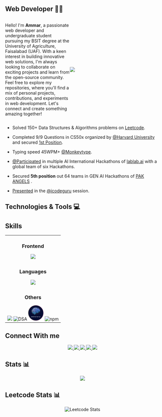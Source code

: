 ## Web Developer 👨‍💻

<div style="display:flex; justify-content: space-between; align-items:center;">
    <p style="width:50%">
        Hello! I'm <b>Ammar</b>, a passionate web developer and undergraduate student pursuing my BSIT degree at the University of Agriculture, Faisalabad (UAF). With a keen interest in building innovative web solutions, I'm always looking to collaborate on exciting projects and learn from the open-source community. Feel free to explore my repositories, where you'll find a mix of personal projects, contributions, and experiments in web development. Let's connect and create something amazing together!
    </p>
      <img src="./Assets/ammar.gif" width="350">
</div>

- Solved 150+ Data Structures & Algorithms problems on [Leetcode](https://leetcode.com/iammar911/).

- Completed 9/9 Questions in CS50x organized by [@Harvard University](https://www.harvard.edu/) and secured [1st Position](https://www.linkedin.com/posts/ch-ammar-a1115527b_cs50x-puzzleday-harvard-activity-7185500165296857088-B8RA?utm_source=share&utm_medium=member_desktop).

- Typing speed 45WPM+ [@Monkeytype](https://monkeytype.com/profile/iammar99/).

- [@Participated](https://lablab.ai/u/@iammar) in multiple AI International Hackathons of [lablab.ai](https://lablab.ai/) with a global team of six Hackathons.

- Secured **5th position** out 64 teams in GEN AI  Hackathons of [PAK ANGELS](https://www.pakangels.com/) .

- [Presented](https://www.linkedin.com/posts/ch-ammar-a1115527b_icodeguru-leetcode-validparenthesesstring-activity-7204806350973927424-VUPf?utm_source=share&utm_medium=member_desktop) in the [@icodeguru](https://icodeguru.weebly.com/) session.




## Technologies & Tools 💻

## Skills

<table style="width: 100%; border-collapse: collapse;" align="center">
  <tr>
    <td  align="center">
      <h3>Frontend</h3>
      <img src="https://skillicons.dev/icons?i=html,css,sass,bootstrap,react">
      <!-- <img src="./Assets/html.png" title="HTML" alt="HTML" style="width: 100px;">
      <img src="./Assets/css.png" title="CSS" alt="CSS" style="width: 100px;">
      <img src="./Assets/sass.png" title="Sass" alt="Sass" style="width: 100px;">
      <img src="./Assets/scss.png" title="SCSS" alt="SCSS" style="width: 100px;margin-bottom:20px;">
      <img src="./Assets/bootstrap.png" title="Bootstrap" alt="Bootstrap" style="width: 100px;margin-bottom:20px;">
      <img src="./Assets/react.png" title="React" alt="React" style="width: 70px;margin-bottom:20px;">
      <img src="./Assets/streamlit.png" title="Streamlit" alt="Streamlit" style="width: 100px;margin-bottom:5px;"> -->
    </td>
  </tr>
  <tr>
    <td  align="center">
      <h3>Languages</h3>
      <img src="https://skillicons.dev/icons?i=js,c,cpp,python">
      <!-- <img src="./Assets/js.png" alt="JavaScript" title="JavaScript" style="width: 100px;">
      <img src="./Assets/c.png" alt="C" title="C" style="width: 100px;">
      <img src="./Assets/c_plus.png" alt="C++" title="C++" style="width: 100px;">
      <img src="./Assets/python.png" alt="Python" title="Python" style="width: 100px;"> -->
    </td>
  </tr>
  <tr>
    <td align="center">
      <h3>Others</h3>
      <img src="https://skillicons.dev/icons?i=firebase,git,github,npm,vscode,vercel">
      <img src="./Assets/dsa.png" alt="DSA"  title="DSA" style="width: 50px;">
      <img src="./Assets/genAI.png" alt="gen AI"  title="DSA" style="width: 50px;">
      <img src="./Assets/surge.png" alt="npm" title="npm" style="width: 50px;">
      <!-- <img src="./Assets/firebase.png" alt="Firebase" title="Firebase" style="width: 70px;">
      <img src="./Assets/git.png" alt="Git" title="Git" style="width: 100px;">
      <img src="./Assets/github.png" alt="GitHub" title="GitHub" style="width: 100px;">
      <img src="./Assets/npm.png" alt="npm" title="npm" style="width: 100px;">
      <img src="./Assets/vs_code.png" alt="VS Code" title="VS Code" style="width: 70px;">
 -->
    </td>
  </tr>
</table>



## Connect With me

<div align="center">
    <a href="http://ch-ammar.vercel.app/" target="_blank">
        <img src="https://img.shields.io/badge/ammar.com-023e8a?style=flat&logo=Google-Chrome&logoColor=white   ">
    </a>
    <a href="https://www.linkedin.com/in/ch-ammar-a1115527b/" target="_blank">
        <img src="https://img.shields.io/badge/Ch Ammar-0077B5?style=flat&logo=Linkedin&logoColor=white   ">
    </a>
    <a href="mailto:ammarbashaar99@gmail.com" target="_blank">
        <img src="https://img.shields.io/badge/ammarbashaar99@gmail.com-666666?style=flat&logo=Gmail&logoColor=white   ">
    </a>
    <a href="https://leetcode.com/iammar911/" target="_blank">
        <img src="https://img.shields.io/badge/iammar911-FFA116?style=flat&logo=Leetcode&logoColor=white   ">
    </a>
    <a href="https://discord.com/users/1244256116263620633" target="_blank">
        <img src="https://img.shields.io/badge/ammar-4361ee?style=flat&logo=Discord&logoColor=white   ">
    </a>
</div>


## Stats 📊

<div align="center">
    <img src="https://github-readme-stats.vercel.app/api/top-langs/?username=iammar99&hide_progress=false">
</div>


## Leetcode Stats 📊

<div align="center">

 ![Leetcode Stats](https://leetcard.jacoblin.cool/iammar911?ext=heatmap)
  
</div>
